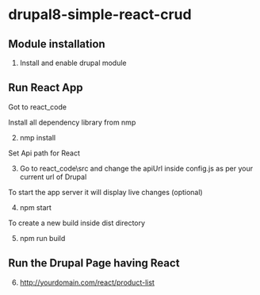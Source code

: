 # drupal8-simple-react-crud

Module installation
--------------------------
1. Install and enable drupal module





Run React App
---------------
Got to react_code

Install all dependency library from nmp

2. nmp install

Set Api path for React

3. Go to react_code\src and change the apiUrl inside config.js as per your current url of Drupal

To start the app server it will display live changes (optional)

4. npm start 

To create a new build inside dist directory

5. npm run build


Run the Drupal Page having React
---------------------------------

6. http://yourdomain.com/react/product-list














